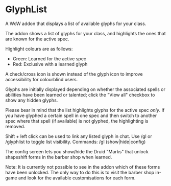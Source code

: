 # GlyphList
A WoW addon that displays a list of available glyphs for your class.

The addon shows a list of glyphs for your class, and highlights the ones that are known for the active spec.

Highlight colours are as follows:
- Green: Learned for the active spec
- Red: Exclusive with a learned glyph

A check/cross icon is shown instead of the glyph icon to improve accessibility for colourblind users.

Glyphs are initially displayed depending on whether the associated spells or abilities have been learned or talented; click the "View all" checkbox to show any hidden glyphs.

Please bear in mind that the list highlights glyphs for the active spec *only*. If you have glyphed a certain spell in one spec and then switch to another spec where that spell (if available) is not glyphed, the highlighting is removed.

Shift + left click can be used to link any listed glyph in chat.
Use /gl or /glyphlist to toggle list visibility.
Commands: /gl (show|hide|config)

The config screen lets you show/hide the Druid "Marks" that unlock shapeshift forms in the barber shop when learned.

Note: It is currently not possible to see in the addon which of these forms have been unlocked. The only way to do this is to visit the barber shop in-game and look for the available customisations for each form.
